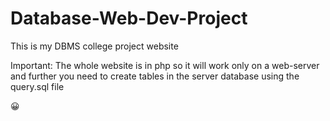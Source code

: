 # Database-Web-Dev-Project
This is my DBMS college project website

Important: The whole website is in php so it will work only on a web-server and further you need to create tables in the server database using the query.sql file

😀

